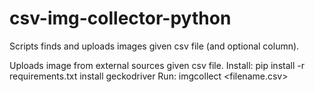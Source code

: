 # csv-img-collector-python
Scripts finds and uploads images given csv file (and optional column).

Uploads image from external sources given csv file.
Install:
pip install -r requirements.txt
install geckodriver
Run:
imgcollect <filename.csv>
